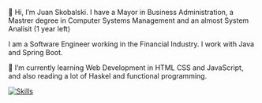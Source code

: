 👋 Hi, I’m Juan Skobalski. 
I have a Mayor in Business Administration, a Mastrer degree in Computer Systems Management and an almost System Analisit (1 year left)

I am a Software Engineer working in the Financial Industry. 
I work with Java and Spring Boot.

🌱 I’m currently learning Web Development in HTML CSS and JavaScript, and also reading a lot of Haskel and functional programming.

[![Skills](https://skills.thijs.gg/icons?i=java,python,html,css,Django,C#,.NET,Spring)](https://skills.thijs.gg)

<!---
jpskobalski/jpskobalski is a ✨ special ✨ repository because its `README.md` (this file) appears on your GitHub profile.
You can click the Preview link to take a look at your changes.
--->

